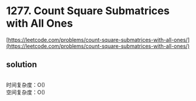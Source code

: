 # 1277. Count Square Submatrices with All Ones
[https://leetcode.com/problems/count-square-submatrices-with-all-ones/](https://leetcode.com/problems/count-square-submatrices-with-all-ones/)


## solution

```python

```
时间复杂度：O() <br>
空间复杂度：O()
